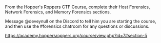 From the Hopper's Roppers CTF Course, complete their Host Forensics, Network Forensics, and Memory Forensics sections. 

Message @deveynull on the Discord to tell him you are starting the course, and then use the #forensics chatroom for any questions or discussions.

<https://academy.hoppersroppers.org/course/view.php?id=7#section-5>
